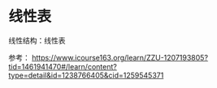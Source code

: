 # 线性表
线性结构：线性表

参考：
https://www.icourse163.org/learn/ZZU-1207193805?tid=1461941470#/learn/content?type=detail&id=1238766405&cid=1259545371
